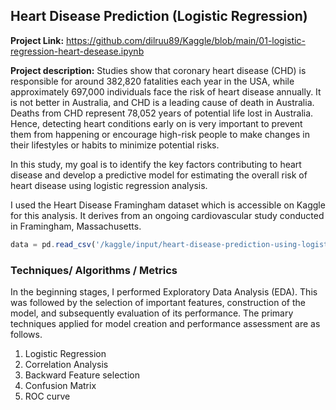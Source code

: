 ## Heart Disease Prediction (Logistic Regression)

**Project Link:** <https://github.com/dilruu89/Kaggle/blob/main/01-logistic-regression-heart-desease.ipynb>

**Project description:** Studies show that coronary heart disease (CHD) is responsible for around 382,820 fatalities each year in the USA, while approximately  697,000 individuals face the risk of heart disease annually. It is not better in Australia, and CHD is a leading cause of death in Australia. Deaths from CHD represent 78,052 years of potential life lost in Australia. Hence, detecting heart conditions early on is very important to prevent them from happening or encourage high-risk people to make changes in their lifestyles  or habits to minimize potential risks.

In this study, my goal is to identify the key factors contributing to heart disease and develop a predictive model for estimating the overall risk of heart disease using logistic regression analysis.

I used the Heart Disease Framingham dataset which is accessible on Kaggle for this analysis. It derives from an ongoing cardiovascular study conducted in Framingham, Massachusetts. 

```javascript
data = pd.read_csv('/kaggle/input/heart-disease-prediction-using-logistic-regression/framingham.csv')

```

### Techniques/ Algorithms / Metrics

In the beginning stages, I performed Exploratory Data Analysis (EDA). This was followed by the selection of important features, construction of the model, and subsequently evaluation of its performance. The primary techniques applied for model creation and performance assessment are as follows.

1. Logistic Regression
2. Correlation Analysis
3. Backward Feature selection
4. Confusion Matrix
5. ROC curve
